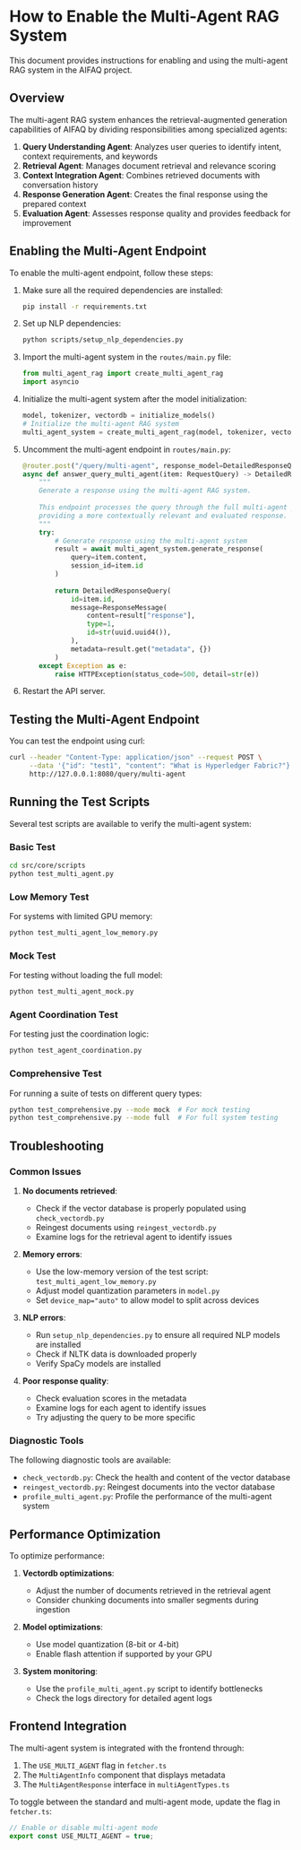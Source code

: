 # How to Enable the Multi-Agent RAG System

This document provides instructions for enabling and using the multi-agent RAG system in the AIFAQ project.

## Overview

The multi-agent RAG system enhances the retrieval-augmented generation capabilities of AIFAQ by dividing responsibilities among specialized agents:

1. **Query Understanding Agent**: Analyzes user queries to identify intent, context requirements, and keywords
2. **Retrieval Agent**: Manages document retrieval and relevance scoring
3. **Context Integration Agent**: Combines retrieved documents with conversation history
4. **Response Generation Agent**: Creates the final response using the prepared context
5. **Evaluation Agent**: Assesses response quality and provides feedback for improvement

## Enabling the Multi-Agent Endpoint

To enable the multi-agent endpoint, follow these steps:

1. Make sure all the required dependencies are installed:
   ```bash
   pip install -r requirements.txt
   ```

2. Set up NLP dependencies:
   ```bash
   python scripts/setup_nlp_dependencies.py
   ```

3. Import the multi-agent system in the `routes/main.py` file:
   ```python
   from multi_agent_rag import create_multi_agent_rag
   import asyncio
   ```

4. Initialize the multi-agent system after the model initialization:
   ```python
   model, tokenizer, vectordb = initialize_models()
   # Initialize the multi-agent RAG system
   multi_agent_system = create_multi_agent_rag(model, tokenizer, vectordb)
   ```

5. Uncomment the multi-agent endpoint in `routes/main.py`:
   ```python
   @router.post("/query/multi-agent", response_model=DetailedResponseQuery)
   async def answer_query_multi_agent(item: RequestQuery) -> DetailedResponseQuery:
       """
       Generate a response using the multi-agent RAG system.
       
       This endpoint processes the query through the full multi-agent pipeline,
       providing a more contextually relevant and evaluated response.
       """
       try:
           # Generate response using the multi-agent system
           result = await multi_agent_system.generate_response(
               query=item.content,
               session_id=item.id
           )
           
           return DetailedResponseQuery(
               id=item.id,
               message=ResponseMessage(
                   content=result["response"],
                   type=1,
                   id=str(uuid.uuid4()),
               ),
               metadata=result.get("metadata", {})
           )
       except Exception as e:
           raise HTTPException(status_code=500, detail=str(e))
   ```

6. Restart the API server.

## Testing the Multi-Agent Endpoint

You can test the endpoint using curl:

```bash
curl --header "Content-Type: application/json" --request POST \
     --data '{"id": "test1", "content": "What is Hyperledger Fabric?"}' \
     http://127.0.0.1:8080/query/multi-agent
```

## Running the Test Scripts

Several test scripts are available to verify the multi-agent system:

### Basic Test
```bash
cd src/core/scripts
python test_multi_agent.py
```

### Low Memory Test
For systems with limited GPU memory:
```bash
python test_multi_agent_low_memory.py
```

### Mock Test
For testing without loading the full model:
```bash
python test_multi_agent_mock.py
```

### Agent Coordination Test
For testing just the coordination logic:
```bash
python test_agent_coordination.py
```

### Comprehensive Test
For running a suite of tests on different query types:
```bash
python test_comprehensive.py --mode mock  # For mock testing
python test_comprehensive.py --mode full  # For full system testing
```

## Troubleshooting

### Common Issues

1. **No documents retrieved**: 
   - Check if the vector database is properly populated using `check_vectordb.py`
   - Reingest documents using `reingest_vectordb.py`
   - Examine logs for the retrieval agent to identify issues

2. **Memory errors**:
   - Use the low-memory version of the test script: `test_multi_agent_low_memory.py`
   - Adjust model quantization parameters in `model.py`
   - Set `device_map="auto"` to allow model to split across devices

3. **NLP errors**:
   - Run `setup_nlp_dependencies.py` to ensure all required NLP models are installed
   - Check if NLTK data is downloaded properly
   - Verify SpaCy models are installed

4. **Poor response quality**:
   - Check evaluation scores in the metadata
   - Examine logs for each agent to identify issues
   - Try adjusting the query to be more specific

### Diagnostic Tools

The following diagnostic tools are available:

- `check_vectordb.py`: Check the health and content of the vector database
- `reingest_vectordb.py`: Reingest documents into the vector database
- `profile_multi_agent.py`: Profile the performance of the multi-agent system

## Performance Optimization

To optimize performance:

1. **Vectordb optimizations**:
   - Adjust the number of documents retrieved in the retrieval agent
   - Consider chunking documents into smaller segments during ingestion

2. **Model optimizations**:
   - Use model quantization (8-bit or 4-bit)
   - Enable flash attention if supported by your GPU

3. **System monitoring**:
   - Use the `profile_multi_agent.py` script to identify bottlenecks
   - Check the logs directory for detailed agent logs

## Frontend Integration

The multi-agent system is integrated with the frontend through:

1. The `USE_MULTI_AGENT` flag in `fetcher.ts`
2. The `MultiAgentInfo` component that displays metadata
3. The `MultiAgentResponse` interface in `multiAgentTypes.ts`

To toggle between the standard and multi-agent mode, update the flag in `fetcher.ts`:

```typescript
// Enable or disable multi-agent mode
export const USE_MULTI_AGENT = true;
```
